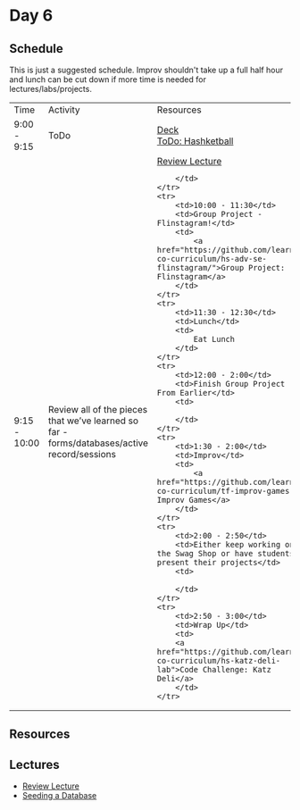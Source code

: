 # Day 6

## Schedule

This is just a suggested schedule. Improv shouldn't take up a full half hour and lunch can be cut down if more time is needed for lectures/labs/projects.

<table>
    <tr>
        <td>Time</td>
        <td>Activity</td>
        <td>Resources</td>
    </tr>
    <tr>
        <td>9:00 - 9:15</td>
        <td>ToDo</td>
        <td>
            <a href="https://docs.google.com/presentation/d/1ObqRhAXQtlBKtAaCUzOEKwRYSqEKCf-Uzuikm5rhMMU/edit?usp=sharing">Deck</a>
            <br>
            <a href="https://github.com/learn-co-curriculum/hs-hashketball">ToDo: Hashketball</a>
        </td>
    </tr>
    <tr>
        <td>9:15 - 10:00</td>
        <td>Review all of the pieces that we’ve learned so far - forms/databases/active record/sessions</td>
        <td>
            <a href="/lectures/README.md">Review Lecture</a>
            
        </td>
    </tr>
    <tr>
        <td>10:00 - 11:30</td>
        <td>Group Project - Flinstagram!</td>
        <td>
            <a href="https://github.com/learn-co-curriculum/hs-adv-se-flinstagram/">Group Project: Flinstagram</a>
        </td>
    </tr>
    <tr>
        <td>11:30 - 12:30</td>
        <td>Lunch</td>
        <td>
            Eat Lunch
        </td>
    </tr>
    <tr>
        <td>12:00 - 2:00</td>
        <td>Finish Group Project From Earlier</td>
        <td>
        
        </td>
    </tr>
    <tr>
        <td>1:30 - 2:00</td>
        <td>Improv</td>
        <td>
            <a href="https://github.com/learn-co-curriculum/tf-improv-games"> Improv Games</a>
        </td>
    </tr>
    <tr>
        <td>2:00 - 2:50</td>
        <td>Either keep working on the Swag Shop or have students present their projects</td>
        <td>

        </td>
    </tr>
    <tr>
        <td>2:50 - 3:00</td>
        <td>Wrap Up</td>
        <td>
        <a href="https://github.com/learn-co-curriculum/hs-katz-deli-lab">Code Challenge: Katz Deli</a>
        </td>
    </tr>
</table>

## Resources

## Lectures
+ [Review Lecture](lectures/review)
+ [Seeding a Database](lectures/seeds)
